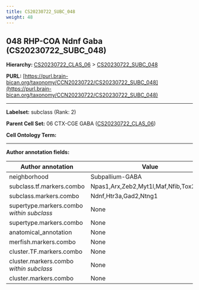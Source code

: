 ```yaml
---
title: CS20230722_SUBC_048
weight: 48
---
```

## 048 RHP-COA Ndnf Gaba (CS20230722_SUBC_048)
<b>Hierarchy: </b>
[CS20230722_CLAS_06](../CS20230722_CLAS_06) >
[CS20230722_SUBC_048](../CS20230722_SUBC_048)

**PURL:** [https://purl.brain-bican.org/taxonomy/CCN20230722/CS20230722_SUBC_048](https://purl.brain-bican.org/taxonomy/CCN20230722/CS20230722_SUBC_048)

---


**Labelset:** subclass (Rank: 2)

**Parent Cell Set:** 06 CTX-CGE GABA ([CS20230722_CLAS_06](../CS20230722_CLAS_06))



**Cell Ontology Term:** 

[MARKER GENES.]: #


---

[TRANSFERRED ANNOTATIONS.]: #


[AUTHOR ANNOTATION FIELDS.]: #


**Author annotation fields:**

| Author annotation | Value |
|-------------------|-------|
|neighborhood|Subpallium-GABA|
|subclass.tf.markers.combo|Npas1,Arx,Zeb2,Myt1l,Maf,Nfib,Tox2,Rara|
|subclass.markers.combo|Ndnf,Htr3a,Gad2,Ntng1|
|supertype.markers.combo _within subclass_|None|
|supertype.markers.combo|None|
|anatomical_annotation|None|
|merfish.markers.combo|None|
|cluster.TF.markers.combo|None|
|cluster.markers.combo _within subclass_|None|
|cluster.markers.combo|None|
